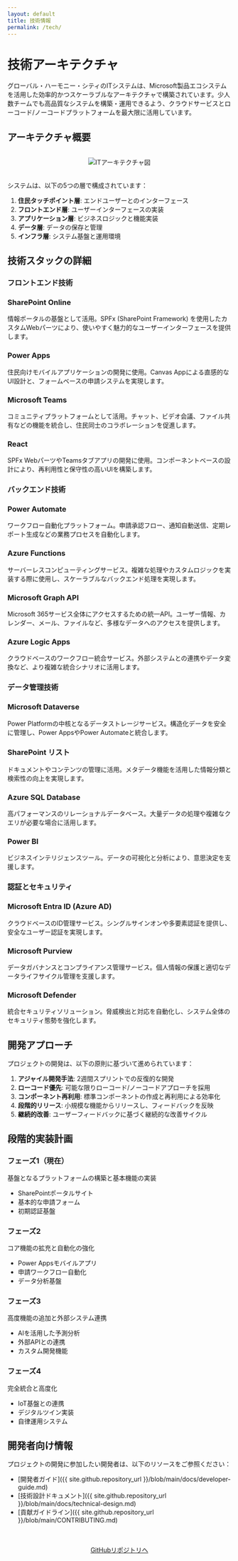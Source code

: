 ```yaml
---
layout: default
title: 技術情報
permalink: /tech/
---
```


# 技術アーキテクチャ

グローバル・ハーモニー・シティのITシステムは、Microsoft製品エコシステムを活用した効率的かつスケーラブルなアーキテクチャで構築されています。少人数チームでも高品質なシステムを構築・運用できるよう、クラウドサービスとローコード/ノーコードプラットフォームを最大限に活用しています。

## アーキテクチャ概要

<div style="text-align: center; margin: 2rem 0;">
  <img src="./assets/architecture.svg" alt="ITアーキテクチャ図" style="max-width: 100%;">
</div>

システムは、以下の5つの層で構成されています：

1. **住民タッチポイント層**: エンドユーザーとのインターフェース
2. **フロントエンド層**: ユーザーインターフェースの実装
3. **アプリケーション層**: ビジネスロジックと機能実装
4. **データ層**: データの保存と管理
5. **インフラ層**: システム基盤と運用環境

## 技術スタックの詳細

### フロントエンド技術

<div class="feature-grid">
  <div class="feature-item">
    <h3>SharePoint Online</h3>
    <p>情報ポータルの基盤として活用。SPFx (SharePoint Framework) を使用したカスタムWebパーツにより、使いやすく魅力的なユーザーインターフェースを提供します。</p>
  </div>
  
  <div class="feature-item">
    <h3>Power Apps</h3>
    <p>住民向けモバイルアプリケーションの開発に使用。Canvas Appによる直感的なUI設計と、フォームベースの申請システムを実現します。</p>
  </div>
  
  <div class="feature-item">
    <h3>Microsoft Teams</h3>
    <p>コミュニティプラットフォームとして活用。チャット、ビデオ会議、ファイル共有などの機能を統合し、住民同士のコラボレーションを促進します。</p>
  </div>
  
  <div class="feature-item">
    <h3>React</h3>
    <p>SPFx WebパーツやTeamsタブアプリの開発に使用。コンポーネントベースの設計により、再利用性と保守性の高いUIを構築します。</p>
  </div>
</div>

### バックエンド技術

<div class="feature-grid">
  <div class="feature-item">
    <h3>Power Automate</h3>
    <p>ワークフロー自動化プラットフォーム。申請承認フロー、通知自動送信、定期レポート生成などの業務プロセスを自動化します。</p>
  </div>
  
  <div class="feature-item">
    <h3>Azure Functions</h3>
    <p>サーバーレスコンピューティングサービス。複雑な処理やカスタムロジックを実装する際に使用し、スケーラブルなバックエンド処理を実現します。</p>
  </div>
  
  <div class="feature-item">
    <h3>Microsoft Graph API</h3>
    <p>Microsoft 365サービス全体にアクセスするための統一API。ユーザー情報、カレンダー、メール、ファイルなど、多様なデータへのアクセスを提供します。</p>
  </div>
  
  <div class="feature-item">
    <h3>Azure Logic Apps</h3>
    <p>クラウドベースのワークフロー統合サービス。外部システムとの連携やデータ変換など、より複雑な統合シナリオに活用します。</p>
  </div>
</div>

### データ管理技術

<div class="feature-grid">
  <div class="feature-item">
    <h3>Microsoft Dataverse</h3>
    <p>Power Platformの中核となるデータストレージサービス。構造化データを安全に管理し、Power AppsやPower Automateと統合します。</p>
  </div>
  
  <div class="feature-item">
    <h3>SharePoint リスト</h3>
    <p>ドキュメントやコンテンツの管理に活用。メタデータ機能を活用した情報分類と検索性の向上を実現します。</p>
  </div>
  
  <div class="feature-item">
    <h3>Azure SQL Database</h3>
    <p>高パフォーマンスのリレーショナルデータベース。大量データの処理や複雑なクエリが必要な場合に活用します。</p>
  </div>
  
  <div class="feature-item">
    <h3>Power BI</h3>
    <p>ビジネスインテリジェンスツール。データの可視化と分析により、意思決定を支援します。</p>
  </div>
</div>

### 認証とセキュリティ

<div class="feature-grid">
  <div class="feature-item">
    <h3>Microsoft Entra ID (Azure AD)</h3>
    <p>クラウドベースのID管理サービス。シングルサインオンや多要素認証を提供し、安全なユーザー認証を実現します。</p>
  </div>
  
  <div class="feature-item">
    <h3>Microsoft Purview</h3>
    <p>データガバナンスとコンプライアンス管理サービス。個人情報の保護と適切なデータライフサイクル管理を支援します。</p>
  </div>
  
  <div class="feature-item">
    <h3>Microsoft Defender</h3>
    <p>統合セキュリティソリューション。脅威検出と対応を自動化し、システム全体のセキュリティ態勢を強化します。</p>
  </div>
</div>

## 開発アプローチ

プロジェクトの開発は、以下の原則に基づいて進められています：

1. **アジャイル開発手法**: 2週間スプリントでの反復的な開発
2. **ローコード優先**: 可能な限りローコード/ノーコードアプローチを採用
3. **コンポーネント再利用**: 標準コンポーネントの作成と再利用による効率化
4. **段階的リリース**: 小規模な機能からリリースし、フィードバックを反映
5. **継続的改善**: ユーザーフィードバックに基づく継続的な改善サイクル

## 段階的実装計画

<div class="progress-timeline">
  <div class="progress-item">
    <h3>フェーズ1（現在）</h3>
    <p>基盤となるプラットフォームの構築と基本機能の実装</p>
    <ul>
      <li>SharePointポータルサイト</li>
      <li>基本的な申請フォーム</li>
      <li>初期認証基盤</li>
    </ul>
  </div>
  
  <div class="progress-item">
    <h3>フェーズ2</h3>
    <p>コア機能の拡充と自動化の強化</p>
    <ul>
      <li>Power Appsモバイルアプリ</li>
      <li>申請ワークフロー自動化</li>
      <li>データ分析基盤</li>
    </ul>
  </div>
  
  <div class="progress-item">
    <h3>フェーズ3</h3>
    <p>高度機能の追加と外部システム連携</p>
    <ul>
      <li>AIを活用した予測分析</li>
      <li>外部APIとの連携</li>
      <li>カスタム開発機能</li>
    </ul>
  </div>
  
  <div class="progress-item">
    <h3>フェーズ4</h3>
    <p>完全統合と高度化</p>
    <ul>
      <li>IoT基盤との連携</li>
      <li>デジタルツイン実装</li>
      <li>自律運用システム</li>
    </ul>
  </div>
</div>

## 開発者向け情報

プロジェクトの開発に参加したい開発者は、以下のリソースをご参照ください：

- [開発者ガイド]({{ site.github.repository_url }}/blob/main/docs/developer-guide.md)
- [技術設計ドキュメント]({{ site.github.repository_url }}/blob/main/docs/technical-design.md)
- [貢献ガイドライン]({{ site.github.repository_url }}/blob/main/CONTRIBUTING.md)

<div style="text-align: center; margin-top: 3rem;">
  <a href="{{ site.github.repository_url }}" class="btn-primary">GitHubリポジトリへ</a>
</div>
